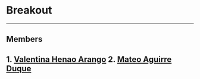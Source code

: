 <h1 aling="center">Breakout</h1>

---
## Members

**1.** <a href="#">Valentina Henao Arango<a/>
**2.** <a href="https://github.com/MAD-py">Mateo Aguirre Duque<a/>
---
